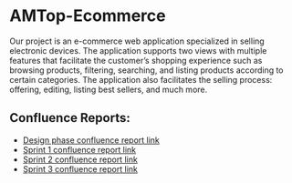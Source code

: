 # AMTop-Ecommerce
Our project is an e-commerce web application specialized in selling electronic devices. The application supports two views with multiple features that facilitate the customer’s shopping experience such as browsing products, filtering, searching, and listing products according to certain categories. The application also facilitates the selling process: offering, editing, listing best sellers, and much more.
## Confluence Reports:
- [Design phase confluence report link](https://electronics-e-commerce.atlassian.net/l/cp/Qkpa14T6)
- [Sprint 1 confluence report link](https://electronics-e-commerce.atlassian.net/l/cp/0dibeJH1)
- [Sprint 2 confluence report link](https://electronics-e-commerce.atlassian.net/l/cp/um4mUFuQ)
- [Sprint 3 confluence report link](https://electronics-e-commerce.atlassian.net/l/cp/tiSiLGGd)
